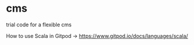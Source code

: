 # cms
trial code for a flexible cms


How to use Scala in Gitpod
-> https://www.gitpod.io/docs/languages/scala/

